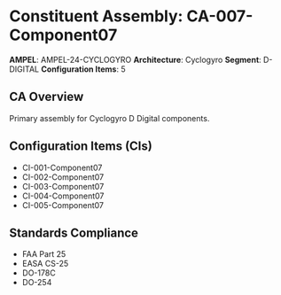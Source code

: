 # Constituent Assembly: CA-007-Component07

**AMPEL**: AMPEL-24-CYCLOGYRO
**Architecture**: Cyclogyro
**Segment**: D-DIGITAL
**Configuration Items**: 5

## CA Overview
Primary assembly for Cyclogyro D Digital components.

## Configuration Items (CIs)
- CI-001-Component07
- CI-002-Component07
- CI-003-Component07
- CI-004-Component07
- CI-005-Component07

## Standards Compliance
- FAA Part 25
- EASA CS-25
- DO-178C
- DO-254
